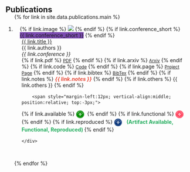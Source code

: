 <h2 id="publications" style="margin: 2px 0px -15px;">Publications</h2>

<div class="publications">
<ol class="bibliography">

{% for link in site.data.publications.main %}

<li>

<div class="pub-row">


  <div class="col-sm-3 abbr" style="position: relative;padding-right: 15px;padding-left: 15px;">
    {% if link.image %} 
     <img src="{{ link.image }}" class="teaser img-fluid z-depth-1" style="width=100;height=40%">
    {% endif %}
    {% if link.conference_short %} 
    <abbr class="badge" style="background-color: #7b4bb0">{{ link.conference_short }}</abbr>
    {% endif %}
  </div>

  <div class="col-sm-9" style="position: relative;padding-right: 10px;padding-left: 20px;">
      <div class="title"><a href="{{ link.pdf }}">{{ link.title }}</a></div>
      <div class="author">{{ link.authors }}</div>
      <div class="periodical"><em>{{ link.conference }}</em>
      </div>
    <div class="links">
      {% if link.pdf %} 
      <a href="{{ link.pdf }}" class="btn btn-sm z-depth-0" role="button" target="_blank" style="font-size:12px;">PDF</a>
      {% endif %}
      {% if link.arxiv %} 
      <a href="{{ link.arxiv }}" class="btn btn-sm z-depth-0" role="button" target="_blank" style="font-size:12px;">Arxiv</a>
      {% endif %}
      {% if link.code %} 
      <a href="{{ link.code }}" class="btn btn-sm z-depth-0" role="button" target="_blank" style="font-size:12px;">Code</a>
      {% endif %}
      {% if link.page %} 
      <a href="{{ link.page }}" class="btn btn-sm z-depth-0" role="button" target="_blank" style="font-size:12px;">Project Page</a>
      {% endif %}
      {% if link.bibtex %} 
      <a href="{{ link.bibtex }}" class="btn btn-sm z-depth-0" role="button" target="_blank" style="font-size:12px;">BibTex</a>
      {% endif %}
      {% if link.notes %} 
      <strong> <i style="color:#e74d3c">{{ link.notes }}</i></strong>
      {% endif %}
      {% if link.others %} 
      {{ link.others }}
      {% endif %}

        <span style="margin-left:12px; vertical-align:middle; position:relative; top:-3px;">
  {% if link.available %}
    <img src="./assets/img/artifacts_available.png" alt="Artifact Available" title="Artifact Available" style="height:22px; margin-right:4px; vertical-align:middle;">
  {% endif %}
  {% if link.functional %}
    <img src="./assets/img/artifacts_evaluated_functional_v1_1.png" alt="Artifact Functional" title="Functional" style="height:22px; margin-right:4px; vertical-align:middle;">
  {% endif %}
  {% if link.reproduced %}
    <img src="./assets/img/results_reproduced_v1_1.png" alt="Artifact Reproduced" title="Reproduced" style="height:22px; vertical-align:middle;">
    <span style="color:#27ae60; font-size:14px; font-weight:bold; margin-left:8px;">
      (Artifact Available, Functional, Reproduced)
    </span>
  {% endif %}
</span>
  
      
    </div>
  </div>
</div>
</li>

<br>

{% endfor %}

</ol>
</div>

